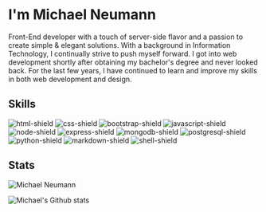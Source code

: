 # I'm Michael Neumann
Front-End developer with a touch of server-side flavor and a passion to create simple & elegant solutions. With a background in Information Technology, I continually strive to push myself forward. I got into web development shortly after obtaining my bachelor's degree and never looked back. For the last few years, I have continued to learn and improve my skills in both web development and design.

## Skills
![html-shield]
![css-shield]
![bootstrap-shield]
![javascript-shield]
![node-shield]
![express-shield]
![mongodb-shield]
![postgresql-shield]
![python-shield]
![markdown-shield]
![shell-shield]


## Stats
<img src="https://komarev.com/ghpvc/?username=mneumann-777" alt="Michael Neumann" />

![Michael's Github stats](https://github-readme-stats.vercel.app/api?username=mneumann-777&show_icons=true)


[gmail-shield]: https://img.shields.io/badge/Gmail-D14836?style=for-the-badge&logo=gmail&logoColor=white

[html-shield]: https://img.shields.io/badge/HTML5-E34F26?style=for-the-badge&logo=html5&logoColor=white
[css-shield]: https://img.shields.io/badge/CSS3-1572B6?style=for-the-badge&logo=css3&logoColor=white
[bootstrap-shield]: https://img.shields.io/badge/Bootstrap-563D7C?style=for-the-badge&logo=bootstrap&logoColor=white
[javascript-shield]: https://img.shields.io/badge/JavaScript-F7DF1E?style=for-the-badge&logo=javascript&logoColor=black
[node-shield]: https://img.shields.io/badge/Node.js-43853D?style=for-the-badge&logo=node.js&logoColor=white
[express-shield]: https://img.shields.io/badge/Express.js-404D59?style=for-the-badge
[mongodb-shield]: https://img.shields.io/badge/MongoDB-4EA94B?style=for-the-badge&logo=mongodb&logoColor=white
[postgresql-shield]: https://img.shields.io/badge/PostgreSQL-316192?style=for-the-badge&logo=postgresql&logoColor=white
[python-shield]: https://img.shields.io/badge/Python-14354C?style=for-the-badge&logo=python&logoColor=white
[markdown-shield]: https://img.shields.io/badge/Markdown-000000?style=for-the-badge&logo=markdown&logoColor=white
[shell-shield]: https://img.shields.io/badge/Shell_Script-121011?style=for-the-badge&logo=gnu-bash&logoColor=white
